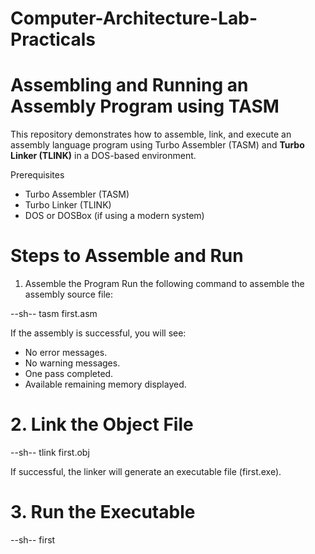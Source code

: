 # Computer-Architecture-Lab-Practicals


# Assembling and Running an Assembly Program using TASM

This repository demonstrates how to assemble, link, and execute an assembly language program using Turbo Assembler (TASM) and **Turbo Linker (TLINK)** in a DOS-based environment.

Prerequisites
- Turbo Assembler (TASM)
- Turbo Linker (TLINK)
- DOS or DOSBox (if using a modern system)

# Steps to Assemble and Run

1. Assemble the Program
Run the following command to assemble the assembly source file:

--sh--
tasm first.asm

If the assembly is successful, you will see:

- No error messages.
- No warning messages.
- One pass completed.
- Available remaining memory displayed.

# 2. Link the Object File

--sh--
tlink first.obj

If successful, the linker will generate an executable file (first.exe).

# 3. Run the Executable

--sh--
first
